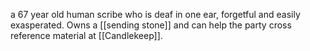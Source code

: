 a 67 year old human scribe who is deaf in one ear, forgetful and easily exasperated. Owns a [[sending stone]] and can help the party cross reference material at [[Candlekeep]].